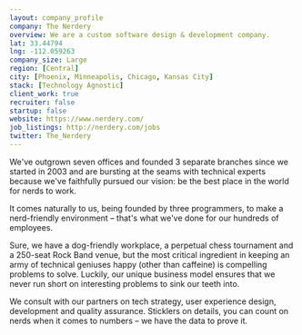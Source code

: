 ```yaml
---
layout: company_profile
company: The Nerdery
overview: We are a custom software design & development company.
lat: 33.44794
lng: -112.059263
company_size: Large
region: [Central]
city: [Phoenix, Minneapolis, Chicago, Kansas City]
stack: [Technology Agnostic]
client_work: true
recruiter: false
startup: false
website: https://www.nerdery.com/
job_listings: http://nerdery.com/jobs
twitter: The_Nerdery
---
```


We've outgrown seven offices and founded 3 separate branches since we started in 2003 and are bursting at the seams with technical experts because we've faithfully pursued our vision: be the best place in the world for nerds to work.

It comes naturally to us, being founded by three programmers, to make a nerd-friendly environment – that's what we've done for our hundreds of employees.

Sure, we have a dog-friendly workplace, a perpetual chess tournament and a 250-seat Rock Band venue, but the most critical ingredient in keeping an army of technical geniuses happy (other than caffeine) is compelling problems to solve. Luckily, our unique business model ensures that we never run short on interesting problems to sink our teeth into.

We consult with our partners on tech strategy, user experience design, development and quality assurance. Sticklers on details, you can count on nerds when it comes to numbers – we have the data to prove it.